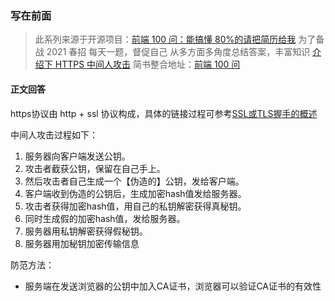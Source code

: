 ### 写在前面

> 此系列来源于开源项目：[前端 100 问：能搞懂 80%的请把简历给我](https://github.com/yygmind/blog/issues/43)
> 为了备战 2021 春招
> 每天一题，督促自己
> 从多方面多角度总结答案，丰富知识
> [介绍下 HTTPS 中间人攻击](https://github.com/Advanced-Frontend/Daily-Interview-Question/issues/142)
> 简书整合地址：[前端 100 问](https://www.jianshu.com/c/70e2e00df1b0)

#### 正文回答

https协议由 http + ssl 协议构成，具体的链接过程可参考[SSL或TLS握手的概述](https://github.com/lvwxx/blog/issues/3)

中间人攻击过程如下：

1. 服务器向客户端发送公钥。
2. 攻击者截获公钥，保留在自己手上。
3. 然后攻击者自己生成一个【伪造的】公钥，发给客户端。
4. 客户端收到伪造的公钥后，生成加密hash值发给服务器。
5. 攻击者获得加密hash值，用自己的私钥解密获得真秘钥。
6. 同时生成假的加密hash值，发给服务器。
7. 服务器用私钥解密获得假秘钥。
8. 服务器用加秘钥加密传输信息
   
防范方法：

- 服务端在发送浏览器的公钥中加入CA证书，浏览器可以验证CA证书的有效性